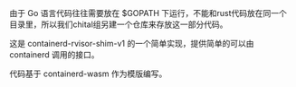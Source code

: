 
由于 Go 语言代码往往需要放在 $GOPATH 下运行，不能和rust代码放在同一个目录里，所以我们chital组另建一个仓库来存放这一部分代码。

这是 containerd-rvisor-shim-v1 的一个简单实现，提供简单的可以由 containerd 调用的接口。

代码基于 containerd-wasm 作为模版编写。